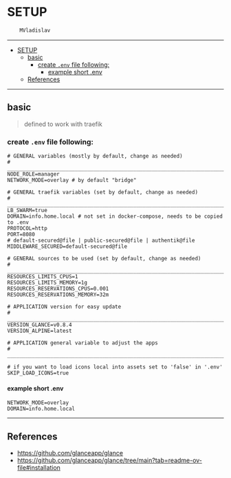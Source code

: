 # SETUP

```sh
    MVladislav
```

---

- [SETUP](#setup)
  - [basic](#basic)
    - [create `.env` file following:](#create-env-file-following)
      - [example short .env](#example-short-env)
  - [References](#references)

---

## basic

> defined to work with traefik

### create `.env` file following:

```env
# GENERAL variables (mostly by default, change as needed)
# ______________________________________________________________________________
NODE_ROLE=manager
NETWORK_MODE=overlay # by default "bridge"

# GENERAL traefik variables (set by default, change as needed)
# ______________________________________________________________________________
LB_SWARM=true
DOMAIN=info.home.local # not set in docker-compose, needs to be copied to .env
PROTOCOL=http
PORT=8080
# default-secured@file | public-secured@file | authentik@file
MIDDLEWARE_SECURED=default-secured@file

# GENERAL sources to be used (set by default, change as needed)
# ______________________________________________________________________________
RESOURCES_LIMITS_CPUS=1
RESOURCES_LIMITS_MEMORY=1g
RESOURCES_RESERVATIONS_CPUS=0.001
RESOURCES_RESERVATIONS_MEMORY=32m

# APPLICATION version for easy update
# ______________________________________________________________________________
VERSION_GLANCE=v0.8.4
VERSION_ALPINE=latest

# APPLICATION general variable to adjust the apps
# ______________________________________________________________________________

# if you want to load icons local into assets set to 'false' in '.env'
SKIP_LOAD_ICONS=true
```

#### example short .env

```env
NETWORK_MODE=overlay
DOMAIN=info.home.local
```

---

## References

- <https://github.com/glanceapp/glance>
- <https://github.com/glanceapp/glance/tree/main?tab=readme-ov-file#installation>
